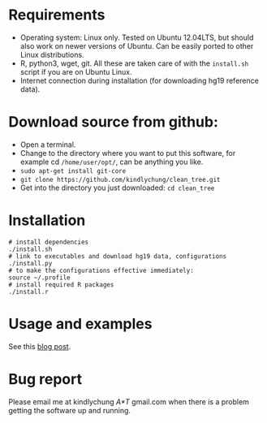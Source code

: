# Requirements
* Operating system: Linux only. Tested on Ubuntu 12.04LTS, but should also work on newer versions of Ubuntu. Can be easily ported to other Linux distributions.
* R, python3, wget, git. All these are taken care of with the `install.sh` script if you are on Ubuntu Linux.
* Internet connection during installation (for downloading hg19 reference data).

# Download source from github:

* Open a terminal.
* Change to the directory where you want to put this software, for example cd `/home/user/opt/`, can be anything you like.
* `sudo apt-get install git-core`
* `git clone https://github.com/kindlychung/clean_tree.git`
* Get into the directory you just downloaded: `cd clean_tree`

# Installation

    # install dependencies
    ./install.sh
    # link to executables and download hg19 data, configurations
    ./install.py
    # to make the configurations effective immediately:
    source ~/.profile
    # install required R packages
    ./install.r

# Usage and examples

See this [blog post](http://mathiology.blogspot.nl/2014/07/cleantree-software-for-high-resolution.html).

# Bug report

Please email me at kindlychung _A*T_ gmail.com when there is a problem getting the software up and running.

